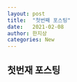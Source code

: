 ```yaml
---
layout: post
title:  "첫번째 포스팅"
date:   2021-02-08 
author: 한지상
categories: New
---
```


## 첫번재 포스팅


